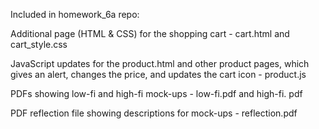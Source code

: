 Included in homework_6a repo:

Additional page (HTML & CSS) for the shopping cart - cart.html and cart_style.css

JavaScript updates for the product.html and other product pages, which gives an alert, changes the price, and updates the cart icon - product.js

PDFs showing low-fi and high-fi mock-ups - low-fi.pdf and high-fi. pdf

PDF reflection file showing descriptions for mock-ups - reflection.pdf
